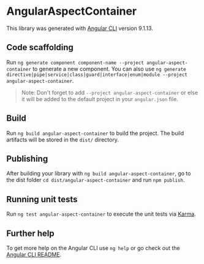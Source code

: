 # AngularAspectContainer

This library was generated with [Angular CLI](https://github.com/angular/angular-cli) version 9.1.13.

## Code scaffolding

Run `ng generate component component-name --project angular-aspect-container` to generate a new component. You can also use `ng generate directive|pipe|service|class|guard|interface|enum|module --project angular-aspect-container`.
> Note: Don't forget to add `--project angular-aspect-container` or else it will be added to the default project in your `angular.json` file. 

## Build

Run `ng build angular-aspect-container` to build the project. The build artifacts will be stored in the `dist/` directory.

## Publishing

After building your library with `ng build angular-aspect-container`, go to the dist folder `cd dist/angular-aspect-container` and run `npm publish`.

## Running unit tests

Run `ng test angular-aspect-container` to execute the unit tests via [Karma](https://karma-runner.github.io).

## Further help

To get more help on the Angular CLI use `ng help` or go check out the [Angular CLI README](https://github.com/angular/angular-cli/blob/master/README.md).
